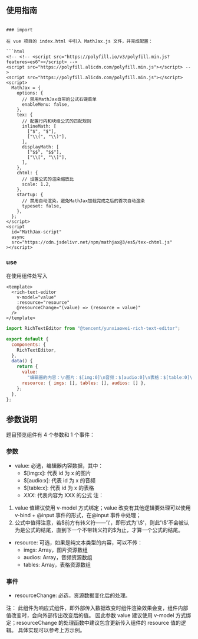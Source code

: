 ## 使用指南

```

### import

在 vue 项目的 index.html 中引入 MathJax.js 文件，并完成配置：

```html
<!-- <!-- <script src="https://polyfill.io/v3/polyfill.min.js?features=es6"></script> -->
<script src="https://polyfill.alicdn.com/polyfill.min.js"></script> -->
<script src="https://polyfill.alicdn.com/polyfill.min.js"></script>
<script>
  MathJax = {
    options: {
      // 禁用MathJax自带的公式右键菜单
      enableMenu: false,
    },
    tex: {
      // 配置行内和块级公式的匹配规则
      inlineMath: [
        ["$", "$"],
        ["\\(", "\\)"],
      ],
      displayMath: [
        ["$$", "$$"],
        ["\\[", "\\]"],
      ],
    },
    chtml: {
      // 设置公式的渲染缩放比
      scale: 1.2,
    },
    startup: {
      // 禁用自动渲染，避免MathJax加载完成之后的首次自动渲染
      typeset: false,
    },
  };
</script>
<script
  id="MathJax-script"
  async
  src="https://cdn.jsdelivr.net/npm/mathjax@3/es5/tex-chtml.js"
></script>
```

### use

在使用组件处写入

```vue
<template>
  <rich-text-editor
    v-model="value"
    :resource="resource"
    @resourceChange="(value) => (resource = value)"
  />
</template>
```

```js
import RichTextEditor from "@tencent/yunxiaowei-rich-text-editor";

export default {
  components: {
    RichTextEditor,
  },
  data() {
    return {
      value:
        "编辑器的内容：\n图片：$[img:0]\n音频：$[audio:0]\n表格：$[table:0]\n公式：$1 + 1 = 2$\n",
      resource: { imgs: [], tables: [], audios: [] },
    };
  },
};
```

## 参数说明

题目预览组件有 4 个参数和 1 个事件：

### 参数

- value: 必选，编辑器内容数据，其中：
  - $[img:x]: 代表 id 为 x 的图片
  - $[audio:x]: 代表 id 为 x 的音频
  - $[table:x]: 代表 id 为 x 的表格
  - $XXX$: 代表内容为 XXX 的公式
    注：

1. value 值建议使用 v-model 方式绑定；value 改变有其他逻辑要处理可以使用 v-bind + @input 事件的形式，在@input 事件中处理；
2. 公式中值得注意，若$前方有转义符——'\'，即形式为'\$'，则此'\$'不会被认为是公式的结尾，直到下一个不带转义符的$为止，才算一个公式的结尾。

- resource: 可选，如果是纯文本类型的内容，可以不传：
  - imgs: Array，图片资源数组
  - audios: Array，音频资源数组
  - tables: Array，表格资源数组

### 事件

- resourceChange: 必选，资源数据变化后的处理。

注：
此组件为响应式组件，即外部传入数据改变时组件渲染效果会变，组件内部值改变时，会向外部传出改变后的值。
因此参数 value 建议使用 v-model 方式绑定；resourceChange 的处理函数中建议包含更新传入组件的 resource 值的逻辑。
具体实现可以参考上方示例。
